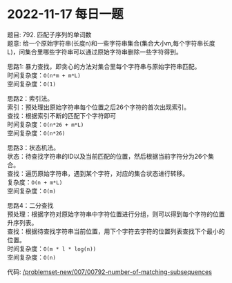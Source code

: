 # 2022-11-17 每日一题


题目: 792. 匹配子序列的单词数  
题意: 给一个原始字符串(长度n)和一些字符串集合(集合大小m,每个字符串长度L)，问集合里哪些字符串可以通过原始字符串删除一些字符得到。  


思路1: 暴力查找，即贪心的方法对集合里每个字符串与原始字符串匹配。  
时间复杂度：`O(n*m + m*L)`  
空间复杂度：`O(1)`   


思路2：索引法。  
索引：预处理出原始字符串每个位置之后26个字符的首次出现索引。  
查找：根据索引不断的匹配下个字符即可  
时间复杂度：`O(n*26 + m*L)`  
空间复杂度：`O(n*26)`  


思路3：状态机法。  
状态：待查找字符串的ID以及当前匹配的位置，然后根据当前字符分为26个集合。  
查找：遍历原始字符串，遇到某个字符，对应的集合状态进行转移。  
复杂度：`O(n + m*L)`  
空间复杂度：`O(m)`  


思路4：二分查找  
预处理：根据字符对原始字符串中字符位置进行分组，则可以得到每个字符的位置升序列表。   
查找：根据待查找字符串当前位置，用下个字符去字符的位置列表查找下个最小的位置。  
时间复杂度：`O(m * l * log(n))`  
空间复杂度：`O(n)`  




代码: [/problemset-new/007/00792-number-of-matching-subsequences](/problemset-new/007/00792-number-of-matching-subsequences)  
